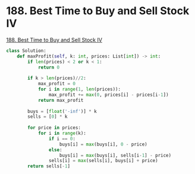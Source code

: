# 188. Best Time to Buy and Sell Stock IV

[188. Best Time to Buy and Sell Stock IV](https://leetcode.com/problems/best-time-to-buy-and-sell-stock-iv)

```python
class Solution:
    def maxProfit(self, k: int, prices: List[int]) -> int:
        if len(prices) < 2 or k < 1:
            return 0
        
        if k > len(prices)//2:
            max_profit = 0
            for i in range(1, len(prices)):
                max_profit += max(0, prices[i] - prices[i-1])
            return max_profit
            
        buys = [float('-inf')] * k
        sells = [0] * k
        
        for price in prices:
            for i in range(k):
                if i == 0:
                    buys[i] = max(buys[i], 0 - price)
                else:
                    buys[i] = max(buys[i], sells[i-1] - price)
                sells[i] = max(sells[i], buys[i] + price)
        return sells[-1]
```

